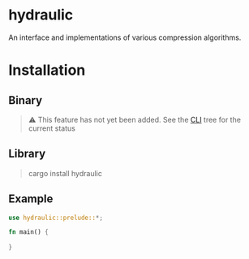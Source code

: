 # hydraulic
An interface and implementations of various compression algorithms.
# Installation 
## Binary
> :warning: This feature has not yet been added. See the 
> [CLI](https://github.com/quexeky/hydraulic/tree/cli) tree for the current status

## Library

> cargo install hydraulic 

## Example

```rust
use hydraulic::prelude::*;

fn main() {
    
}
```